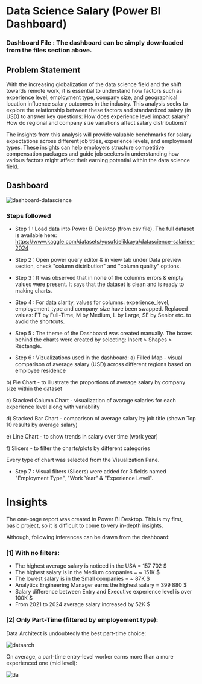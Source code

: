 # Data Science Salary (Power BI Dashboard)

### Dashboard File : The dashboard can be simply downloaded from the files section above.

## Problem Statement

With the increasing globalization of the data science field and the shift towards remote work, it is essential to understand how factors such as experience level, employment type, company size, and geographical location influence salary outcomes in the industry. This analysis seeks to explore the relationship between these factors and standardized salary (in USD) to answer key questions: How does experience level impact salary? How do regional and company size variations affect salary distributions?

The insights from this analysis will provide valuable benchmarks for salary expectations across different job titles, experience levels, and employment types. These insights can help employers structure competitive compensation packages and guide job seekers in understanding how various factors might affect their earning potential within the data science field.

## Dashboard

![dashboard-datascience](https://github.com/user-attachments/assets/f3b4fdb5-e93a-427c-97ab-6462e5e9d102)

### Steps followed 

- Step 1 : Load data into Power BI Desktop (from csv file). The full dataset is available here: 
https://www.kaggle.com/datasets/yusufdelikkaya/datascience-salaries-2024

- Step 2 : Open power query editor & in view tab under Data preview section, check "column distribution" and "column quality" options.

- Step 3 : It was observed that in none of the columns errors & empty values were present. It says that the dataset is clean and is ready to making charts. 

- Step 4 : For data clarity, values for columns: experience_level, employement_type and company_size have been swapped. Replaced values: FT by Full-Time, M by Medium, L by Large, SE by Senior etc. to avoid the shortcuts.

- Step 5 : The theme of the Dashboard was created manually. The boxes behind the charts were created by selecting: Insert > Shapes > Rectangle.

- Step 6 : Vizualizations used in the dashboard:
a) Filled Map - visual comparison of average salary (USD) across different regions based on employee residence 

b) Pie Chart - to illustrate the proportions of average salary by company size within the dataset

c) Stacked Column Chart - visualization of avarage salaries for each experience level along with variability

d) Stacked Bar Chart - comparison of average salary by job title (shown Top 10 results by average salary)

e) Line Chart - to show trends in salary over time (work year)

f) Slicers - to filter the charts/plots by different categories

Every type of chart was selected from the Visualization Pane.

- Step 7 : Visual filters (Slicers) were added for 3 fields named "Employment Type", "Work Year" & "Experience Level".


# Insights

The one-page report was created in Power BI Desktop. This is my first, basic project, so it is difficult to come to very in-depth insights.

Although, following inferences can be drawn from the dashboard:

### [1] With no filters:
 - The highest average salary is noticed in the USA = 157 702 $
 - The highest salary is in the Medium companies = ~ 151K $
 - The lowest salary is in the Small companies = ~ 87K $
 - Analytics Engineering Manager earns the highest salary = 399 880 $
 - Salary difference between Entry and Executive experience level is over 100K $
 - From 2021 to 2024 average salary increased by 52K $

### [2] Only Part-Time (filtered by employement type):
Data Architect is undoubtedly the best part-time choice:

![dataarch](https://github.com/user-attachments/assets/b7ac7b87-bddf-4388-874a-782bc16bdbd5)

On average, a part-time entry-level worker earns more than a more experienced one (mid level):

![da](https://github.com/user-attachments/assets/8f90a17c-3501-493d-9e63-15f5df809e19)
